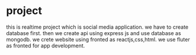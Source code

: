 # project
this is realtime project which is social media application.
we have to create database first.
then we create api using express js and use database as mongodb.
we crete website using fronted as reactjs,css,html.
we use fluter as fronted for app development.
